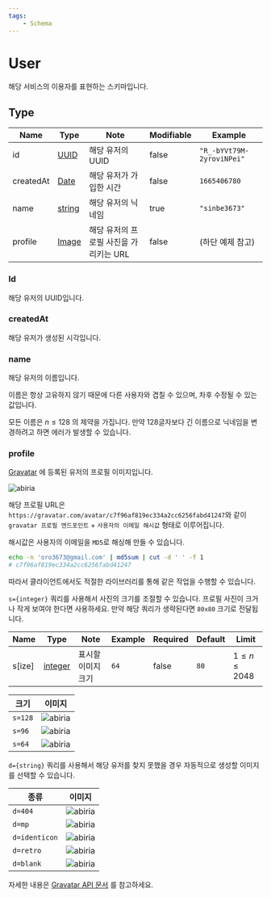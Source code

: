 ```yaml
---
tags:
    - Schema
---
```


# User

해당 서비스의 이용자를 표현하는 스키마입니다.

## Type

| Name      | Type                                      | Note                                   | Modifiable | Example                   |
| --------- | ----------------------------------------- | -------------------------------------- | ---------- | ------------------------- |
| id        | [UUID](../../types/semantic/uuid.md)      | 해당 유저의 UUID                       | false      | `"R_-bYVt79M-2yroviNPei"` |
| createdAt | [Date](../../types/semantic/date.md)      | 해당 유저가 가입한 시간                | false      | `1665406780`              |
| name      | [string](../../types/primitive/string.md) | 해당 유저의 닉네임                     | true       | `"sinbe3673"`             |
| profile   | [Image](../../types/semantic/image.md)    | 해당 유저의 프로필 사진을 가리키는 URL | false      | (하단 예제 참고)          |

### Id

해당 유저의 UUID입니다.

### createdAt

해당 유저가 생성된 시각입니다.

### name

해당 유저의 이름입니다.

이름은 항상 고유하지 않기 때문에 다른 사용자와 겹칠 수 있으며, 차후 수정될 수 있는 값입니다.

모든 이름은 $n\leq128$ 의 제약을 가집니다. 만약 128글자보다 긴 이름으로 닉네임을 변경하려고 하면 에러가 발생할 수 있습니다.

### profile

[Gravatar](https://gravatar.com) 에 등록된 유저의 프로필 이미지입니다.

![abiria](https://gravatar.com/avatar/c7f96af819ec334a2cc6256fabd41247)

해당 프로필 URL은 `https://gravatar.com/avatar/c7f96af819ec334a2cc6256fabd41247`와 같이 `gravatar 프로필 엔드포인트` + `사용자의 이메일 해시값` 형태로 이루어집니다.

해시값은 사용자의 이메일을 `MD5`로 해싱해 만들 수 있습니다.

```bash
echo -n 'oro3673@gmail.com' | md5sum | cut -d ' ' -f 1
# c7f96af819ec334a2cc6256fabd41247
```

따라서 클라이언트에서도 적절한 라이브러리를 통해 같은 작업을 수행할 수 있습니다.

`s={integer}` 쿼리를 사용해서 사진의 크기를 조절할 수 있습니다. 프로필 사진이 크거나 작게 보여야 한다면 사용하세요. 만약 해당 쿼리가 생략된다면 `80x80` 크기로 전달됩니다.

| Name   | Type                               | Note               | Example | Required | Default | Limit             |
| ------ | ---------------------------------- | ------------------ | ------- | -------- | ------- | ----------------- |
| s[ize] | [integer](../primitive/integer.md) | 표시할 이미지 크기 | `64`    | false    | `80`    | $1\leq n\leq2048$ |

| 크기    | 이미지                                                                        |
| ------- | ----------------------------------------------------------------------------- |
| `s=128` | ![abiria](https://gravatar.com/avatar/c7f96af819ec334a2cc6256fabd41247?s=128) |
| `s=96`  | ![abiria](https://gravatar.com/avatar/c7f96af819ec334a2cc6256fabd41247?s=96)  |
| `s=64`  | ![abiria](https://gravatar.com/avatar/c7f96af819ec334a2cc6256fabd41247?s=64)  |

`d={string}` 쿼리를 사용해서 해당 유저를 찾지 못했을 경우 자동적으로 생성할 이미지를 선택할 수 있습니다.

| 종류          | 이미지                                                                              |
| ------------- | ----------------------------------------------------------------------------------- |
| `d=404`       | ![abiria](https://gravatar.com/avatar/c7f96af819ec334a2cc6256fabd41246?d=404)       |
| `d=mp`        | ![abiria](https://gravatar.com/avatar/c7f96af819ec334a2cc6256fabd41246?d=mp)        |
| `d=identicon` | ![abiria](https://gravatar.com/avatar/c7f96af819ec334a2cc6256fabd41246?d=identicon) |
| `d=retro`     | ![abiria](https://gravatar.com/avatar/c7f96af819ec334a2cc6256fabd41246?d=retro)     |
| `d=blank`     | ![abiria](https://gravatar.com/avatar/c7f96af819ec334a2cc6256fabd41246?d=blank)     |

자세한 내용은 [Gravatar API 문서](https://gravatar.com/site/implement/) 를 참고하세요.
